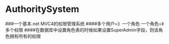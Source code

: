 # AuthoritySystem
###一个基本.net MVC4的权限管理系统
####多个用户=》一个角色   一个角色=》多个权限
####在数据库中设置角色表的时候如果设置SuperAdmin字段，则该角色拥有所有的权限
